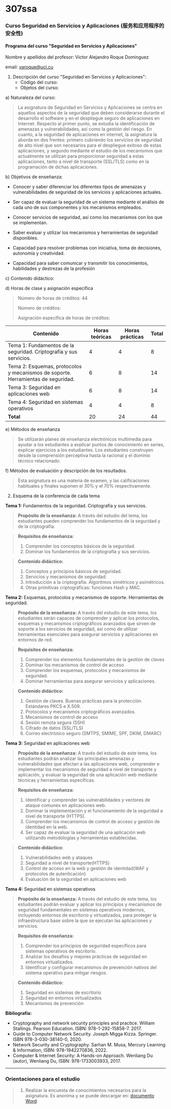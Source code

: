 # 307ssa
### Curso Seguridad en Servicios y Aplicaciones (服务和应用程序的安全性)

#### Programa del curso "Seguridad en Servicios y Aplicaciones"

Nombre y apellidos del profesor: Victor Alejandro Roque Dominguez

email: <varoque@uci.cu>

1. Descripción del curso "Seguridad en Servicios y Aplicaciones":
   - Código del curso:
   - Objetos del curso:

a)  Naturaleza del curso:

> La asignatura de Seguridad en Servicios y Aplicaciones se centra en
> aquellos aspectos de la seguridad que deben considerarse durante el
> desarrollo el software y en el despliegue seguro de aplicaciones en
> Internet. Respecto al primer punto, se estudia la identificación de
> amenazas y vulnerabilidades, así como la gestión del riesgo. En
> cuanto, a la seguridad de aplicaciones en internet, la asignatura la
> aborda en dos frentes: primero cubriendo los servicios de seguridad de
> alto nivel que son necesarios para el despliegue exitoso de estas
> aplicaciones, y segundo mediante el estudio de los mecanismos que
> actualmente se utilizan para proporcionar seguridad a estas
> aplicaciones, tanto a nivel de transporte (SSL/TLS) como en la
> programación de dichas aplicaciones.

b)  Objetivos de enseñanza:

- Conocer y saber diferenciar los diferentes tipos de amenazas y
  vulnerabilidades de seguridad de los servicios y aplicaciones
  actuales.

- Ser capaz de evaluar la seguridad de un sistema mediante el análisis
  de cada uno de sus componentes y los mecanismos empleados.

- Conocer servicios de seguridad, así como los mecanismos con los que se
  implementan.

- Saber evaluar y utilizar los mecanismos y herramientas de seguridad
  disponibles.

- Capacidad para resolver problemas con iniciativa, toma de decisiones,
  autonomía y creatividad.

- Capacidad para saber comunicar y transmitir los conocimientos,
  habilidades y destrezas de la profesión

c)  Contenido didáctico:

d)  Horas de clase y asignación específica

> Número de horas de créditos: 44
>
> Número de créditos:
>
> Asignación específica de horas de créditos:

| **Contenido**                                                | **Horas teóricas** | **Horas prácticas** | **Total** |
| ------------------------------------------------------------ | ------------------ | ------------------- | --------- |
| Tema 1: Fundamentos de la seguridad. Criptografía y sus servicios. | 4                  | 4                   | 8         |
| Tema 2: Esquemas, protocolos y mecanismos de soporte. Herramientas de seguridad. | 6                  | 8                   | 14        |
| Tema 3: Seguridad en aplicaciones web                        | 6                  | 8                   | 14        |
| Tema 4: Seguridad en sistemas operativos                     | 4                  | 4                   | 8         |
| **Total**                                                    | 20                 | 24                  | 44        |

e)  Métodos de enseñanza

> Se utilizarán planes de enseñanza electrónicos multimedia para ayudar
> a los estudiantes a explicar puntos de conocimiento en series,
> explicar ejercicios a los estudiantes. Los estudiantes construyen
> desde la comprensión perceptiva hasta la racional y el dominio técnico
> relacionado.

f)  Métodos de evaluación y descripción de los resultados.

> Esta asignatura es una materia de examen, y las calificaciones
> habituales y finales suponen el 30% y el 70% respectivamente.

2.  Esquema de la conferencia de cada tema

**Tema 1:** Fundamentos de la seguridad. Criptografía y sus servicios.

> **Propósito de la enseñanza:** A través del estudio del tema, los
> estudiantes pueden comprender los fundamentos de la seguridad y de la
> criptografía.

> **Requisitos de enseñanza:**
>
> 1. Comprender los conceptos básicos de la seguridad.
> 2. Dominar los fundamentos de la criptografía y sus servicios.

> **Contenido didáctico:**
>
> 1. Conceptos y principios básicos de seguridad.
> 2. Servicios y mecanismos de seguridad.
> 3. Introducción a la criptografía. Algoritmos simétricos y asimétricos.
> 4. Otras primitivas criptográficas: funciones Hash y MAC.

**Tema 2:** Esquemas, protocolos y mecanismos de soporte. Herramientas
de seguridad.

> **Propósito de la enseñanza:** A través del estudio de este tema, los
> estudiantes serán capaces de comprender y aplicar los protocolos,
> esquemas y mecanismos criptográficos avanzados que sirven de soporte a
> los servicios de seguridad, así como de utilizar herramientas
> esenciales para asegurar servicios y aplicaciones en entornos de red.

> **Requisitos de enseñanza:**
>
> 1. Comprender los elementos fundamentales de la gestión de claves 
> 2. Dominar los mecanismos de control de acceso
> 3. Comprender los esquemas, protocolos y mecanismos de seguridad.
> 4. Dominar herramientas para asegurar servicios y aplicaciones.

> **Contenido didáctico:**
>
> 1. Gestión de claves. Buenas prácticas para la protección. Estándares
>    PKCS e X.509. 
> 2. Protocolos y mecanismos criptográficos avanzados. 
> 3. Mecanismos de control de acceso 
> 4. Sesión remota segura (SSH) 
> 5. Cifrado de datos (SSL/TLS) 
> 6. Correo electrónico seguro (SMTPS, SMIME, SPF, DKIM, DMARC)

**Tema 3:** Seguridad en aplicaciones web

> **Propósito de la enseñanza:** A través del estudio de este tema, los
> estudiantes podrán analizar las principales amenazas y
> vulnerabilidades que afectan a las aplicaciones web, comprender e
> implementar los mecanismos de seguridad a nivel de transporte y
> aplicación, y evaluar la seguridad de una aplicación web mediante
> técnicas y herramientas específicas.

> **Requisitos de enseñanza:**
>
> 1. Identificar y comprender las vulnerabilidades y vectores de ataque
>    comunes en aplicaciones web.
> 2. Dominar la implementación y el funcionamiento de la seguridad a
>    nivel de transporte (HTTPS).
> 3. Comprender los mecanismos de control de acceso y gestión de
>    identidad en la web.
> 4. Ser capaz de evaluar la seguridad de una aplicación web utilizando
>    metodologías y herramientas establecidas.

> **Contenido didáctico:**
>
> 1. Vulnerabilidades web y ataques 
> 2. Seguridad a nivel de transporte(HTTPS) 
> 3. Control de acceso en la web y gestión de identidad(WAF y protocolos
>    de autenticación) 
> 4. Evaluación de la seguridad en aplicaciones web

**Tema 4:** Seguridad en sistemas operativos

> **Propósito de la enseñanza:** A través del estudio de este tema, los
> estudiantes podrán evaluar y aplicar los principios y mecanismos de
> seguridad fundamentales en sistemas operativos modernos, incluyendo
> entornos de escritorio y virtualizados, para proteger la
> infraestructura base sobre la que se ejecutan las aplicaciones y
> servicios.

> **Requisitos de enseñanza:**
>
> 1. Comprender los principios de seguridad específicos para sistemas
>    operativos de escritorio.
> 2. Analizar los desafíos y mejores prácticas de seguridad en entornos
>    virtualizados.
> 3. Identificar y configurar mecanismos de prevención nativos del
>    sistema operativo para mitigar riesgos.

> **Contenido didáctico:**
>
> 1. Seguridad en sistemas de escritorio
> 2. Seguridad en entornos virtualizados
> 3. Mecanismos de prevención

**Bibliografía:**

- Cryptography and network security principles and practice. William
  Stallings. Pearson Education. ISBN: 978-1-292-15858-7. 2017.
- Guide to Computer Network Security. Joseph Migga Kizza. Springer. ISBN
  978-3-030-38140-0, 2020.
- Network Security and Cryptography. Sarhan M. Musa, Mercury Learning &
  Information, ISBN: 978-1942270836, 2022.
- Computer & Internet Security: A Hands-on Approach. Wenliang Du
  (autor), Wenliang Du, ISBN: 978-1733003933, 2017.

---

### Orientaciones para el estudio

> 1. Realizar la encuesta de conocimientos necesarios para la asignatura. Es anonima y se puede descargar en: [documento Word]()
